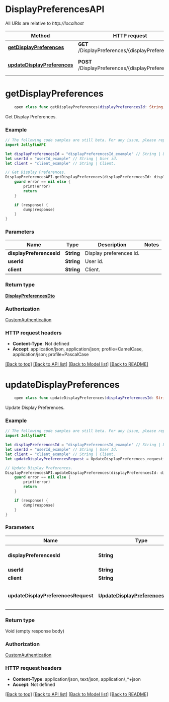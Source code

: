 # DisplayPreferencesAPI

All URIs are relative to *http://localhost*

Method | HTTP request | Description
------------- | ------------- | -------------
[**getDisplayPreferences**](DisplayPreferencesAPI.md#getdisplaypreferences) | **GET** /DisplayPreferences/{displayPreferencesId} | Get Display Preferences.
[**updateDisplayPreferences**](DisplayPreferencesAPI.md#updatedisplaypreferences) | **POST** /DisplayPreferences/{displayPreferencesId} | Update Display Preferences.


# **getDisplayPreferences**
```swift
    open class func getDisplayPreferences(displayPreferencesId: String, userId: String, client: String, completion: @escaping (_ data: DisplayPreferencesDto?, _ error: Error?) -> Void)
```

Get Display Preferences.

### Example
```swift
// The following code samples are still beta. For any issue, please report via http://github.com/OpenAPITools/openapi-generator/issues/new
import JellyfinAPI

let displayPreferencesId = "displayPreferencesId_example" // String | Display preferences id.
let userId = "userId_example" // String | User id.
let client = "client_example" // String | Client.

// Get Display Preferences.
DisplayPreferencesAPI.getDisplayPreferences(displayPreferencesId: displayPreferencesId, userId: userId, client: client) { (response, error) in
    guard error == nil else {
        print(error)
        return
    }

    if (response) {
        dump(response)
    }
}
```

### Parameters

Name | Type | Description  | Notes
------------- | ------------- | ------------- | -------------
 **displayPreferencesId** | **String** | Display preferences id. | 
 **userId** | **String** | User id. | 
 **client** | **String** | Client. | 

### Return type

[**DisplayPreferencesDto**](DisplayPreferencesDto.md)

### Authorization

[CustomAuthentication](../README.md#CustomAuthentication)

### HTTP request headers

 - **Content-Type**: Not defined
 - **Accept**: application/json, application/json; profile=CamelCase, application/json; profile=PascalCase

[[Back to top]](#) [[Back to API list]](../README.md#documentation-for-api-endpoints) [[Back to Model list]](../README.md#documentation-for-models) [[Back to README]](../README.md)

# **updateDisplayPreferences**
```swift
    open class func updateDisplayPreferences(displayPreferencesId: String, userId: String, client: String, updateDisplayPreferencesRequest: UpdateDisplayPreferencesRequest, completion: @escaping (_ data: Void?, _ error: Error?) -> Void)
```

Update Display Preferences.

### Example
```swift
// The following code samples are still beta. For any issue, please report via http://github.com/OpenAPITools/openapi-generator/issues/new
import JellyfinAPI

let displayPreferencesId = "displayPreferencesId_example" // String | Display preferences id.
let userId = "userId_example" // String | User Id.
let client = "client_example" // String | Client.
let updateDisplayPreferencesRequest = UpdateDisplayPreferences_request(id: "id_example", viewType: "viewType_example", sortBy: "sortBy_example", indexBy: "indexBy_example", rememberIndexing: false, primaryImageHeight: 123, primaryImageWidth: 123, customPrefs: "TODO", scrollDirection: ScrollDirection(), showBackdrop: false, rememberSorting: false, sortOrder: SortOrder(), showSidebar: false, client: "client_example") // UpdateDisplayPreferencesRequest | New Display Preferences object.

// Update Display Preferences.
DisplayPreferencesAPI.updateDisplayPreferences(displayPreferencesId: displayPreferencesId, userId: userId, client: client, updateDisplayPreferencesRequest: updateDisplayPreferencesRequest) { (response, error) in
    guard error == nil else {
        print(error)
        return
    }

    if (response) {
        dump(response)
    }
}
```

### Parameters

Name | Type | Description  | Notes
------------- | ------------- | ------------- | -------------
 **displayPreferencesId** | **String** | Display preferences id. | 
 **userId** | **String** | User Id. | 
 **client** | **String** | Client. | 
 **updateDisplayPreferencesRequest** | [**UpdateDisplayPreferencesRequest**](UpdateDisplayPreferencesRequest.md) | New Display Preferences object. | 

### Return type

Void (empty response body)

### Authorization

[CustomAuthentication](../README.md#CustomAuthentication)

### HTTP request headers

 - **Content-Type**: application/json, text/json, application/_*+json
 - **Accept**: Not defined

[[Back to top]](#) [[Back to API list]](../README.md#documentation-for-api-endpoints) [[Back to Model list]](../README.md#documentation-for-models) [[Back to README]](../README.md)

